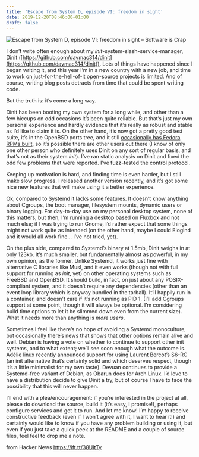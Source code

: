 ```yaml
---
title: 'Escape from System D, episode VI: freedom in sight'
date: 2019-12-20T08:46:00+01:00
draft: false
---
```


![](https://s0.wp.com/i/blank.jpg "Escape from System D, episode VI: freedom in sight – Software is Crap")  

I don’t write often enough about my _init_\-system-slash-service-manager, Dinit ([https://github.com/davmac314/dinit](https://github.com/davmac314/dinit)). Lots of things have happened since I began writing it, and this year I’m in a new country with a new job, and time to work on just-for-the-hell-of-it open-source projects is limited. And of course, writing blog posts detracts from time that could be spent writing code.

But the truth is: it’s come a long way.

Dinit has been booting my own system for a long while, and other than a few hiccups on odd occasions it’s been quite reliable. But that’s just my own personal experience and hardly evidence that it’s really as robust and stable as I’d like to claim it is. On the other hand, it’s now got a pretty good test suite, it’s in the OpenBSD ports tree, and it still [occasionally has Fedora RPMs built](https://copr.fedorainfracloud.org/coprs/mskarbek/dinit/), so it’s possible there are other users out there (I know of only one other person who definitely uses Dinit on any sort of regular basis, and that’s not as their system _init_). I’ve ran static analysis on Dinit and fixed the odd few problems that were reported. I’ve fuzz-tested the control protocol.

Keeping up motivation is hard, and finding time is even harder, but I still make slow progress. I released another version recently, and it’s got some nice new features that will make using it a better experience.

Ok, compared to Systemd it lacks some features. It doesn’t know anything about Cgroups, the boot manager, filesystem mounts, dynamic users or binary logging. For day-to-day use on my personal desktop system, none of this matters, but then, I’m running a desktop based on Fluxbox and not much else; if I was trying to run Gnome, I’d rather expect that some things might not work quite as intended (on the other hand, maybe I could Elogind and it would all work fine… I’ve not tried, yet).

On the plus side, compared to Systemd’s binary at 1.5mb, Dinit weighs in at only 123kb. It’s much smaller, but fundamentally almost as powerful, in my own opinion, as the former. Unlike Systemd, it works just fine with alternative C libraries like Musl, and it even works (though not with full support for running as _init_, yet) on other operating systems such as FreeBSD and OpenBSD. It should build, in fact, on just about any POSIX-compliant system, and it doesn’t require any dependencies (other than an event loop library which is anyway bundled in the tarball). It’ll happily run in a container, and doesn’t care if it’s not running as PID 1. (I’ll add Cgroups support at some point, though it will always be optional. I’m considering build time options to let it be slimmed down even from the current size). What it needs more than anything is _more users_.

Sometimes I feel like there’s no hope of avoiding a Systemd monoculture, but occasionally there’s news that shows that other options remain alive and well. Debian is having a vote on whether to continue to support other init systems, and to what extent; we’ll see soon enough what the outcome is. Adélie linux recently announced support for using Laurent Bercot’s S6-RC (an init alternative that’s certainly solid and which deserves respect, though it’s a little minimalist for my own taste). Devuan continues to provide a Systemd-free variant of Debian, as Obarun does for Arch Linux. I’d love to have a distribution decide to give Dinit a try, but of course I have to face the possibility that this will never happen.

I’ll end with a plea/encouragement: if you’re interested in the project at all, please do download the source, build it (it’s easy, I promise!), perhaps configure services and get it to run. And let me know! I’m happy to receive constructive feedback (even if I won’t agree with it, I want to hear it!) and certainly would like to know if you have any problem building or using it, but even if you just take a quick peek at the README and a couple of source files, feel feel to drop me a note.

  
  
from Hacker News https://ift.tt/38UltTy